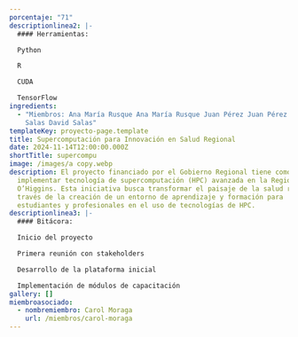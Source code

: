 ```yaml
---
porcentaje: "71"
descriptionlinea2: |-
  #### Herramientas: 

  Python 

  R 

  CUDA 

  TensorFlow
ingredients:
  - "Miembros: Ana María Rusque Ana María Rusque Juan Pérez Juan Pérez David
    Salas David Salas"
templateKey: proyecto-page.template
title: Supercomputación para Innovación en Salud Regional
date: 2024-11-14T12:00:00.000Z
shortTitle: supercompu
image: /images/a copy.webp
description: El proyecto financiado por el Gobierno Regional tiene como objetivo
  implementar tecnología de supercomputación (HPC) avanzada en la Región de
  O’Higgins. Esta iniciativa busca transformar el paisaje de la salud regional a
  través de la creación de un entorno de aprendizaje y formación para
  estudiantes y profesionales en el uso de tecnologías de HPC.
descriptionlinea3: |-
  #### Bitácora: 

  Inicio del proyecto 

  Primera reunión con stakeholders 

  Desarrollo de la plataforma inicial 

  Implementación de módulos de capacitación
gallery: []
miembroasociado:
  - nombremiembro: Carol Moraga
    url: /miembros/carol-moraga
---
```

